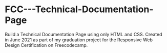 # FCC---Technical-Documentation-Page

Build a Technical Documentation Page using only HTML and CSS.
Created in June 2021 as part of my graduation project for the Responsive Web Design Certification on Freecodecamp.

